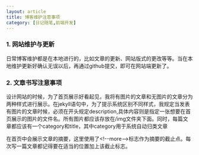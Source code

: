 ```yaml
---
layout: article
title: 博客维护注意事项
category: [日记随笔,前端开发]
---
```

### 1. 网站维护与更新

日常博客维护都是在本地进行的，比如文章的更新、网站版式的更改等等。<!--more-->当在本地维护更新好确认无误以后，再通过github提交，即可在网站端更新了。

### 2. 文章书写注意事项

设计网站的时候，为了首页展示好看起见，我将有图片的文章和无图片的文章分为两种样式进行展示。在jekyll语句中，为了提示系统区别不同样式，我规定当发表有图片的文章时候，必须在开头规定description,具体内容则是指定一张想要在首页展示的图片的文件名。所有图片都应该存放在/img文件夹下面。同时，每篇文章都应该有一个category和title，其中category用于系统自动归类文章

在首页中会展示文章的摘要，这里使用了&lt;!--more--&gt;标志作为摘要的截止点。每次写一篇文章都记得要在适当的位置加上该截止标志。
